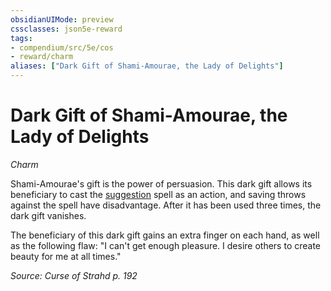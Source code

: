 ```yaml
---
obsidianUIMode: preview
cssclasses: json5e-reward
tags:
- compendium/src/5e/cos
- reward/charm
aliases: ["Dark Gift of Shami-Amourae, the Lady of Delights"]
---
```

# Dark Gift of Shami-Amourae, the Lady of Delights
*Charm*  

Shami-Amourae's gift is the power of persuasion. This dark gift allows its beneficiary to cast the [suggestion](/Systems/5e/spells/suggestion.md) spell as an action, and saving throws against the spell have disadvantage. After it has been used three times, the dark gift vanishes.

The beneficiary of this dark gift gains an extra finger on each hand, as well as the following flaw: "I can't get enough pleasure. I desire others to create beauty for me at all times."

*Source: Curse of Strahd p. 192*